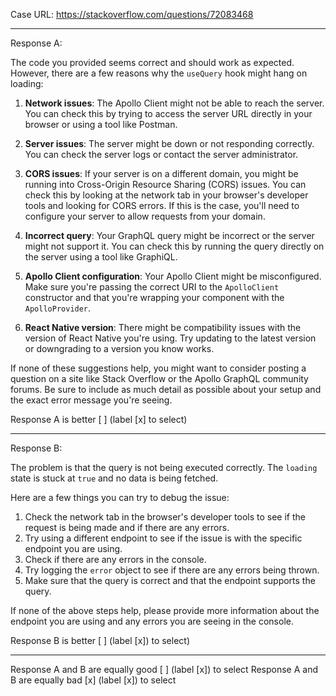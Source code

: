 Case URL: https://stackoverflow.com/questions/72083468

------
Response A:

The code you provided seems correct and should work as expected. However, there are a few reasons why the `useQuery` hook might hang on loading:

1. **Network issues**: The Apollo Client might not be able to reach the server. You can check this by trying to access the server URL directly in your browser or using a tool like Postman.

2. **Server issues**: The server might be down or not responding correctly. You can check the server logs or contact the server administrator.

3. **CORS issues**: If your server is on a different domain, you might be running into Cross-Origin Resource Sharing (CORS) issues. You can check this by looking at the network tab in your browser's developer tools and looking for CORS errors. If this is the case, you'll need to configure your server to allow requests from your domain.

4. **Incorrect query**: Your GraphQL query might be incorrect or the server might not support it. You can check this by running the query directly on the server using a tool like GraphiQL.

5. **Apollo Client configuration**: Your Apollo Client might be misconfigured. Make sure you're passing the correct URI to the `ApolloClient` constructor and that you're wrapping your component with the `ApolloProvider`.

6. **React Native version**: There might be compatibility issues with the version of React Native you're using. Try updating to the latest version or downgrading to a version you know works.

If none of these suggestions help, you might want to consider posting a question on a site like Stack Overflow or the Apollo GraphQL community forums. Be sure to include as much detail as possible about your setup and the exact error message you're seeing.

Response A is better [ ] (label [x] to select)

-------
Response B:



The problem is that the query is not being executed correctly. The `loading` state is stuck at `true` and no data is being fetched.

Here are a few things you can try to debug the issue:

1. Check the network tab in the browser's developer tools to see if the request is being made and if there are any errors.
2. Try using a different endpoint to see if the issue is with the specific endpoint you are using.
3. Check if there are any errors in the console.
4. Try logging the `error` object to see if there are any errors being thrown.
5. Make sure that the query is correct and that the endpoint supports the query.

If none of the above steps help, please provide more information about the endpoint you are using and any errors you are seeing in the console.

Response B is better [ ] (label [x]) to select)

-------

Response A and B are equally good [ ] (label [x]) to select
Response A and B are equally bad [x] (label [x]) to select
